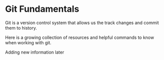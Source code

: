# Git Fundamentals

Git is a version control system that allows us the track changes and commit them to history.

Here is a growing collection of resources and helpful commands to know when working with git.

Adding new information later